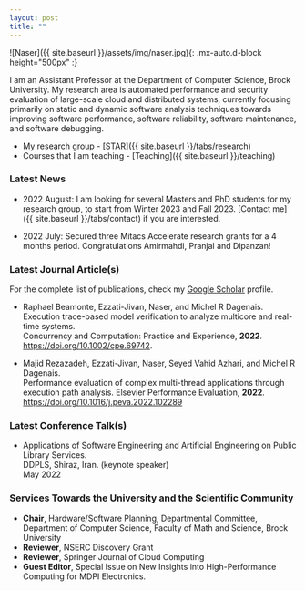 ```yaml
---
layout: post
title: ""
---
```


![Naser]({{ site.baseurl }}/assets/img/naser.jpg){: .mx-auto.d-block height="500px" :}

I am an Assistant Professor at the Department of Computer Science, Brock University. My research area is automated performance and security 
evaluation of large-scale cloud and distributed systems, currently focusing primarily on static and dynamic software analysis techniques 
towards improving software performance, software reliability, software maintenance, and software debugging.

* My research group - [STAR]({{ site.baseurl }}/tabs/research)
* Courses that I am teaching - [Teaching]({{ site.baseurl }}/teaching)

### Latest News

* 2022 August: I am looking for several Masters and PhD students for my research group, to start from Winter 2023 and Fall 2023. 
  [Contact me]({{ site.baseurl }}/tabs/contact) if you are interested.

* 2022 July: Secured three Mitacs Accelerate research grants for a 4 months period. Congratulations Amirmahdi, Pranjal and Dipanzan!

### Latest Journal Article(s)

For the complete list of publications, check my [Google Scholar](https://scholar.google.com/citations?hl=en&user=sJWcLv8AAAAJ&view_op=list_works&sortby=pubdate) 
profile.

* Raphael Beamonte, Ezzati-Jivan, Naser, and Michel R Dagenais.\
  Execution trace-based model verification to analyze multicore and real-time systems.\
  Concurrency and Computation: Practice and Experience, **2022**.\
  https://doi.org/10.1002/cpe.69742.

* Majid Rezazadeh, Ezzati-Jivan, Naser, Seyed Vahid Azhari, and Michel R Dagenais.\
  Performance evaluation of complex multi-thread applications through execution path analysis.
  Elsevier Performance Evaluation, **2022**.\
  https://doi.org/10.1016/j.peva.2022.102289
  
### Latest Conference Talk(s)

* Applications of Software Engineering and Artificial Engineering on Public Library Services.\
  DDPLS, Shiraz, Iran. (keynote speaker)\
  May 2022
  
### Services Towards the University and the Scientific Community

* **Chair**,  Hardware/Software Planning, Departmental Committee, \
  Department of Computer Science, Faculty of Math and Science, Brock University
* **Reviewer**, NSERC Discovery Grant
* **Reviewer**, Springer Journal of Cloud Computing
* **Guest Editor**, Special Issue on New Insights into High-Performance Computing for MDPI Electronics.
